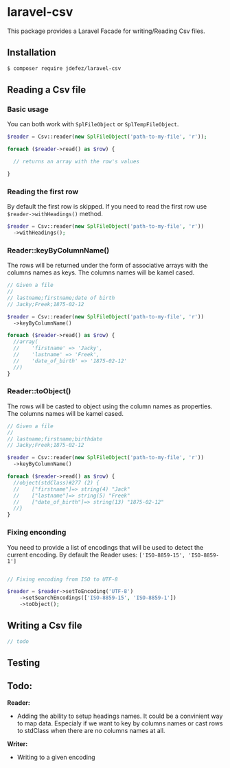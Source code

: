 # laravel-csv

This package provides a Laravel Facade for writing/Reading Csv files.

## Installation

```bash
$ composer require jdefez/laravel-csv
```

## Reading a Csv file

### Basic usage

You can both work with `SplFileObject` or `SplTempFileObject`.

```php
$reader = Csv::reader(new SplFileObject('path-to-my-file', 'r'));

foreach ($reader->read() as $row) {

  // returns an array with the row's values

}
```

### Reading the first row

By default the first row is skipped. If you need to read the first row use
`$reader->withHeadings()` method.

```php
$reader = Csv::reader(new SplFileObject('path-to-my-file', 'r'))
  ->withHeadings();
```

### Reader::keyByColumnName()

The rows will be returned under the form of associative arrays with the columns
names as keys. The columns names will be kamel cased.

```php
// Given a file
//
// lastname;firstname;date of birth
// Jacky;Freek;1875-02-12

$reader = Csv::reader(new SplFileObject('path-to-my-file', 'r'))
  ->keyByColumnName()

foreach ($reader->read() as $row) {
  //array(
  //    'firstname' => 'Jacky',
  //    'lastname' => 'Freek',
  //    'date_of_birth' => '1875-02-12'
  //)
}
```
 
### Reader::toObject()

The rows will be casted to object using the column names as properties.
The columns names will be kamel cased.

```php
// Given a file
//
// lastname;firstname;birthdate
// Jacky;Freek;1875-02-12

$reader = Csv::reader(new SplFileObject('path-to-my-file', 'r'))
  ->keyByColumnName()

foreach ($reader->read() as $row) {
  //object(stdClass)#277 (2) {
  //    ["firstname"]=> string(4) "Jack"
  //    ["lastname"]=> string(5) "Freek"
  //    ["date_of_birth"]=> string(13) "1875-02-12"
  //}
}
```

### Fixing enconding

You need to provide a list of encodings that will be used to detect the current
encoding. By default the Reader uses: `['ISO-8859-15', 'ISO-8859-1']`

```php

// Fixing encoding from ISO to UTF-8

$reader = $reader->setToEncoding('UTF-8')
    ->setSearchEncodings(['ISO-8859-15', 'ISO-8859-1'])
    ->toObject();

```

## Writing a Csv file

```php
// todo
```

## Testing

## Todo:

**Reader:**

 - Adding the ability to setup headings names. It could be a convinient way to
   map data. Especialy if we want to key by columns names or cast rows to
   stdClass when there are no columns names at all.

**Writer:**

 - Writing to a given encoding

